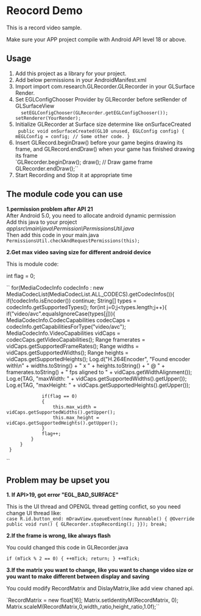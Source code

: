 # Reocord Demo

This is a record video sample.

Make sure your APP project compile with Android API level 18 or above.

## Usage

1. Add this project as a library for your project.
2. Add below permissions in your AndroidManifest.xml
3. Import import com.research.GLRecorder.GLRecorder in your GLSurface Render.
4. Set EGLConfigChooser Provider by GLRecorder before setRender of GLSurfaceView    
 `  setEGLConfigChooser(GLRecorder.getEGLConfigChooser());  
    setRenderer(YourRender);`
5. Initialize GLRecorder at Surface size determine like onSurfaceCreated    
`` public void onSurfaceCreated(GL10 unused, EGLConfig config) {
         mEGLConfig = config;
         // Some other code.
   }``
6. Insert GLRecord.beginDraw() before your game begins drawing its frame, and GLRecord.endDraw() when your game has finished drawing its frame        
 `GLRecorder.beginDraw();
 draw();     // Draw game frame
 GLRecorder.endDraw();``
7. Start Recording and Stop it at appropriate time

## The module code you can use

**1.permission problem after API 21**   
After Android 5.0, you need to allocate android dynamic permission    
Add this java to your project    
*app\src\main\java\Permission\PermissionsUtil.java*     
Then add this code in your main.java          
`PermissionsUtil.checkAndRequestPermissions(this);`

**2.Get max video saving size for different android device**

This is module code:

  int flag = 0;

``     for(MediaCodecInfo codecInfo : new MediaCodecList(MediaCodecList.ALL_CODECS).getCodecInfos()){
         if(!codecInfo.isEncoder())
             continue;
         String[] types = codecInfo.getSupportedTypes();
         for(int j=0;j<types.length;j++){
             if("video/avc".equalsIgnoreCase(types[j])){
                 MediaCodecInfo.CodecCapabilities codecCaps = codecInfo.getCapabilitiesForType("video/avc");
                 MediaCodecInfo.VideoCapabilities vidCaps = codecCaps.getVideoCapabilities();
                 Range<Integer> framerates = vidCaps.getSupportedFrameRates();
                 Range<Integer> widths = vidCaps.getSupportedWidths();
                 Range<Integer> heights = vidCaps.getSupportedHeights();
                 Log.d("H.264Encoder", "Found encoder with\n" + widths.toString()
                         + " x " + heights.toString() + " @ " + framerates.toString() + " fps aligned to " + vidCaps.getWidthAlignment());
                          Log.e(TAG, "maxWidth: " + vidCaps.getSupportedWidths().getUpper());
                          Log.e(TAG, "maxHeight: " + vidCaps.getSupportedHeights().getUpper());

                 if(flag == 0)
                 {
                     this.max_width = vidCaps.getSupportedWidths().getUpper();
                     this.max_height = vidCaps.getSupportedHeights().getUpper();
                 }
                 flag++;
             }
         }
     }
``


## Problem may be upset you

**1. If API>19, got error "EGL_BAD_SURFACE"**

This is the UI thread and OPENGL thread getting confict, so you need change UI thread like:     
``case R.id.button_end:
  mDrawView.queueEvent(new Runnable() {
   @Override
   public void run() {
       GLRecorder.stopRecording();
   }});
break;``

**2.If the frame is wrong, like always flash**

You could changed this code in GLRecorder.java    

``if (mTick % 2 == 0) {
    ++mTick;
    return;
}
++mTick;``

**3.If the matrix you want to change, like you want to change video size or you want to make different between display and saving**

You could modify RecordMatrix and DislayMatrix,like add view chaned api.    

`RecordMatrix = new float[16];
Matrix.setIdentityM(RecordMatrix, 0);
Matrix.scaleM(RecordMatrix,0,width_ratio,height_ratio,1.0f);``
